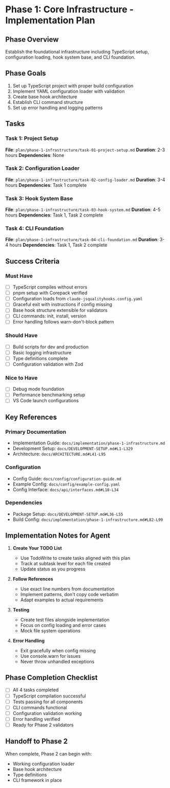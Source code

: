 # Phase 1: Core Infrastructure - Implementation Plan

## Phase Overview
Establish the foundational infrastructure including TypeScript setup, configuration loading, hook system base, and CLI foundation.

## Phase Goals
1. Set up TypeScript project with proper build configuration
2. Implement YAML configuration loader with validation
3. Create base hook architecture
4. Establish CLI command structure
5. Set up error handling and logging patterns

## Tasks

### Task 1: Project Setup
**File**: `plan/phase-1-infrastructure/task-01-project-setup.md`
**Duration**: 2-3 hours
**Dependencies**: None

### Task 2: Configuration Loader
**File**: `plan/phase-1-infrastructure/task-02-config-loader.md`
**Duration**: 3-4 hours
**Dependencies**: Task 1 complete

### Task 3: Hook System Base
**File**: `plan/phase-1-infrastructure/task-03-hook-system.md`
**Duration**: 4-5 hours
**Dependencies**: Task 1, Task 2 complete

### Task 4: CLI Foundation
**File**: `plan/phase-1-infrastructure/task-04-cli-foundation.md`
**Duration**: 3-4 hours
**Dependencies**: Task 1, Task 2 complete

## Success Criteria

### Must Have
- [ ] TypeScript compiles without errors
- [ ] pnpm setup with Corepack verified
- [ ] Configuration loads from `claude-jsqualityhooks.config.yaml`
- [ ] Graceful exit with instructions if config missing
- [ ] Base hook structure extensible for validators
- [ ] CLI commands: init, install, version
- [ ] Error handling follows warn-don't-block pattern

### Should Have
- [ ] Build scripts for dev and production
- [ ] Basic logging infrastructure
- [ ] Type definitions complete
- [ ] Configuration validation with Zod

### Nice to Have
- [ ] Debug mode foundation
- [ ] Performance benchmarking setup
- [ ] VS Code launch configurations

## Key References

### Primary Documentation
- Implementation Guide: `docs/implementation/phase-1-infrastructure.md`
- Development Setup: `docs/DEVELOPMENT-SETUP.md#L1-L329`
- Architecture: `docs/ARCHITECTURE.md#L41-L95`

### Configuration
- Config Guide: `docs/config/configuration-guide.md`
- Example Config: `docs/config/example-config.yaml`
- Config Interface: `docs/api/interfaces.md#L10-L34`

### Dependencies
- Package Setup: `docs/DEVELOPMENT-SETUP.md#L36-L55`
- Build Config: `docs/implementation/phase-1-infrastructure.md#L82-L99`

## Implementation Notes for Agent

1. **Create Your TODO List**
   - Use TodoWrite to create tasks aligned with this plan
   - Track at subtask level for each file created
   - Update status as you progress

2. **Follow References**
   - Use exact line numbers from documentation
   - Implement patterns, don't copy code verbatim
   - Adapt examples to actual requirements

3. **Testing**
   - Create test files alongside implementation
   - Focus on config loading and error cases
   - Mock file system operations

4. **Error Handling**
   - Exit gracefully when config missing
   - Use console.warn for issues
   - Never throw unhandled exceptions

## Phase Completion Checklist

- [ ] All 4 tasks completed
- [ ] TypeScript compilation successful
- [ ] Tests passing for all components
- [ ] CLI commands functional
- [ ] Configuration validation working
- [ ] Error handling verified
- [ ] Ready for Phase 2 validators

## Handoff to Phase 2

When complete, Phase 2 can begin with:
- Working configuration loader
- Base hook architecture
- Type definitions
- CLI framework in place